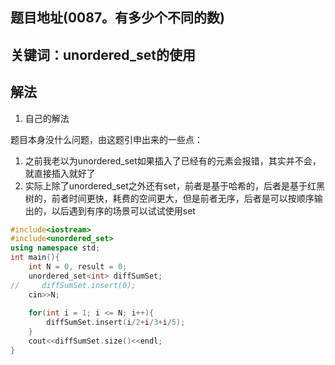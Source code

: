 ## 题目地址(0087。有多少个不同的数)


## 关键词：unordered_set的使用
## 解法

1. 自己的解法

题目本身没什么问题，由这题引申出来的一些点：

1. 之前我老以为unordered_set如果插入了已经有的元素会报错，其实并不会，就直接插入就好了
2. 实际上除了unordered_set之外还有set，前者是基于哈希的，后者是基于红黑树的，前者时间更快，耗费的空间更大，但是前者无序，后者是可以按顺序输出的，以后遇到有序的场景可以试试使用set

```cpp
#include<iostream>
#include<unordered_set>
using namespace std;
int main(){
    int N = 0, result = 0;
    unordered_set<int> diffSumSet;
//     diffSumSet.insert(0);
    cin>>N;
    
    for(int i = 1; i <= N; i++){
        diffSumSet.insert(i/2+i/3+i/5);
    }
    cout<<diffSumSet.size()<<endl;
}
```